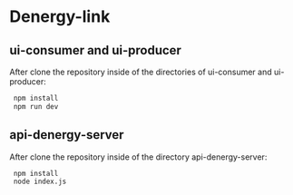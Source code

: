 # Denergy-link

## ui-consumer and ui-producer

After clone the repository inside of the directories of ui-consumer and ui-producer:

```bash
 npm install
 npm run dev
 ```
 ## api-denergy-server

After clone the repository inside of the directory api-denergy-server:

```bash
 npm install
 node index.js
 ```

